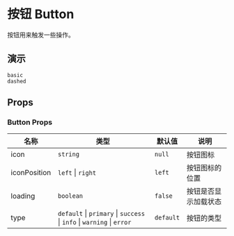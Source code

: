 # 按钮 Button

按钮用来触发一些操作。

## 演示

```demo
basic
dashed
```

## Props

### Button Props

| 名称 | 类型 | 默认值 | 说明 |
| --- | --- | --- | --- |
| icon | `string` | `null` | 按钮图标 |
| iconPosition| `left` \| `right` | `left`| 按钮图标的位置 | 
| loading | `boolean` | `false` | 按钮是否显示加载状态|
| type | `default` \| `primary` \| `success` \| `info` \| `warning` \| `error` | `default`  | 按钮的类型 |
    